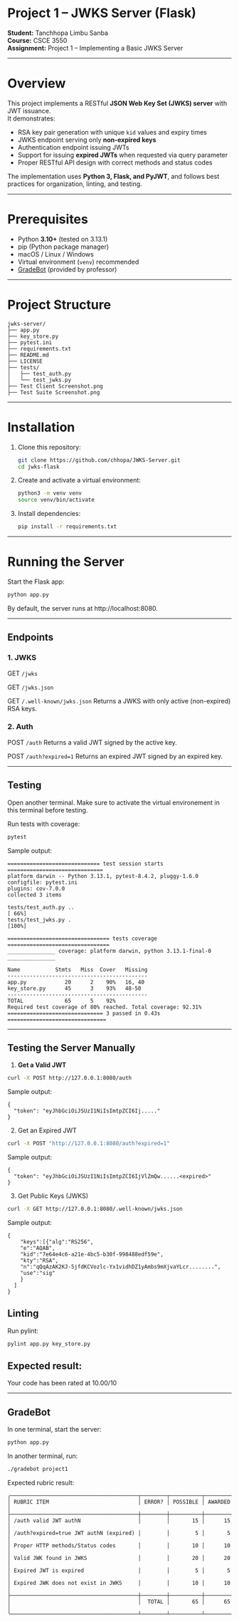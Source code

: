 # Project 1 – JWKS Server (Flask)

**Student:** Tanchhopa Limbu Sanba  
**Course:** CSCE 3550  
**Assignment:** Project 1 – Implementing a Basic JWKS Server  

---

# Overview
This project implements a RESTful **JSON Web Key Set (JWKS) server** with JWT issuance.  
It demonstrates:
- RSA key pair generation with unique `kid` values and expiry times  
- JWKS endpoint serving only **non-expired keys**  
- Authentication endpoint issuing JWTs  
- Support for issuing **expired JWTs** when requested via query parameter  
- Proper RESTful API design with correct methods and status codes  

The implementation uses **Python 3, Flask, and PyJWT**, and follows best practices for organization, linting, and testing.

---

# Prerequisites
- Python **3.10+** (tested on 3.13.1)  
- pip (Python package manager)  
- macOS / Linux / Windows  
- Virtual environment (`venv`) recommended  
- [GradeBot](https://github.com/jh125486/CSCE3550/releases) (provided by professor)  

---


# Project Structure
```
jwks-server/
├── app.py
├── key_store.py
├── pytest.ini
├── requirements.txt
├── README.md
├── LICENSE
├── tests/
│   ├── test_auth.py
│   └── test_jwks.py
├── Test Client Screenshot.png
├── Test Suite Screenshot.png
```

---

# Installation

1. Clone this repository:
   ```bash
   git clone https://github.com/chhopa/JWKS-Server.git
   cd jwks-flask

2. Create and activate a virtual environment:
    ```bash
    python3 -m venv venv
    source venv/bin/activate

3. Install dependencies:
    ```bash
    pip install -r requirements.txt

---

# Running the Server

Start the Flask app:
```bash
python app.py
```

By default, the server runs at http://localhost:8080.

---

## Endpoints
### 1. JWKS
GET `/jwks`

GET `/jwks.json`

GET `/.well-known/jwks.json`
Returns a JWKS with only active (non-expired) RSA keys.

### 2. Auth
POST `/auth`
Returns a valid JWT signed by the active key.

POST `/auth?expired=1`
Returns an expired JWT signed by an expired key.

---

## Testing

Open another terminal. Make sure to activate the virtual environement in this terminal before testing. 

Run tests with coverage:
```bash
pytest
```

Sample output:
```
============================= test session starts ==============================
platform darwin -- Python 3.13.1, pytest-8.4.2, pluggy-1.6.0
configfile: pytest.ini
plugins: cov-7.0.0
collected 3 items                                                              

tests/test_auth.py ..                                                    [ 66%]
tests/test_jwks.py .                                                     [100%]

================================ tests coverage ================================
_______________ coverage: platform darwin, python 3.13.1-final-0 _______________

Name           Stmts   Miss  Cover   Missing
--------------------------------------------
app.py            20      2    90%   16, 40
key_store.py      45      3    93%   48-50
--------------------------------------------
TOTAL             65      5    92%
Required test coverage of 80% reached. Total coverage: 92.31%
============================== 3 passed in 0.43s ===============================
```
---
## Testing the Server Manually

1. **Get a Valid JWT**
```bash
curl -X POST http://127.0.0.1:8080/auth
```
Sample output:
```
{
  "token": "eyJhbGciOiJSUzI1NiIsImtpZCI6Ij....."
}
```

2. Get an Expired JWT
```bash
curl -X POST "http://127.0.0.1:8080/auth?expired=1"
```
Sample output:
```
{
  "token": "eyJhbGciOiJSUzI1NiIsImtpZCI6IjVlZmQw......<expired>"
}
```

3. Get Public Keys (JWKS)
```bash
curl -X GET http://127.0.0.1:8080/.well-known/jwks.json
```
Sample output:
```
{
    "keys":[{"alg":"RS256",
    "e":"AQAB",
    "kid":"7e64e4c6-a21e-4bc5-b30f-998488edf59e",
    "kty":"RSA",
    "n":"qQqAzAK2KJ-5jfdKCVozlc-Yx1vidhDZ1yAmbs9mXjvaYLcr........",
    "use":"sig"
    }
  ]
}
```


## Linting

Run pylint:
```bash
pylint app.py key_store.py
```

Expected result:
-------------------------------------------------------------------
Your code has been rated at 10.00/10

---

## GradeBot
In one terminal, start the server:
```bash
python app.py
```

In another terminal, run:
```bash
./gradebot project1
```

Expected rubric result:
```
╭────────────────────────────────────────┬────────┬──────────┬─────────╮
│ RUBRIC ITEM                            │ ERROR? │ POSSIBLE │ AWARDED │
├────────────────────────────────────────┼────────┼──────────┼─────────┤
│ /auth valid JWT authN                  │        │       15 │      15 │
│ /auth?expired=true JWT authN (expired) │        │        5 │       5 │
│ Proper HTTP methods/Status codes       │        │       10 │      10 │
│ Valid JWK found in JWKS                │        │       20 │      20 │
│ Expired JWT is expired                 │        │        5 │       5 │
│ Expired JWK does not exist in JWKS     │        │       10 │      10 │
├────────────────────────────────────────┼────────┼──────────┼─────────┤
│                                        │  TOTAL │       65 │      65 │
╰────────────────────────────────────────┴────────┴──────────┴─────────╯
```











